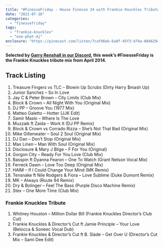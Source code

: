 ```yaml
---
title: "#FinesseFriday - House Finesse 24 with Frankie Knuckles Tribute"
date: "2021-07-16"
categories: 
  - "finessefriday"
tags: 
  - "frankie-knuckles"
  - "one-phat-dj"
enclosure: "https://pinecast.com/listen/7cafd6eb-6a8f-45f3-b74a-084629496d07.mp3 173048491 audio/mpeg "
---
```


**Selected by [Garry Renshall in our Discord](https://discord.com/channels/823799531723816991/823799531723816996/864568982798336021), this week’s #FinesseFriday is the Frankie Knuckles tribute mix from April 2014.**

## Track Listing

1. Treasure Fingers vs TLC – Blowin Up Scrubs (Dirty Harry $mash Up)
2. Junior Sanchez – So In Love
3. Jay C & Peter Brown – City Limits (Club Mix)
4. Block & Crown – All Night With You (Original Mix)
5. DJ PP – Groove You (1977 Mix)
6. Matteo Galetto – Hotter (JJK Edit)
7. Samir Maslo – Where Is The Love
8. Muzzaik ft Zaida – Work It (DJ PP Remix)
9. Block & Crown vs Corrado Rizza – She’s Not That Bad (Original Mix)
10. Mike Gillenwater – Soul 2 Soul (Original Mix)
11. DJ Dan – Don’t Stop (Original Mix)
12. Max Linen – Man With Soul (Original Mix)
13. Disclosure & Mary J Blige – F For You (Original)
14. Gorgon City – Ready For You Love (Club Mix)
15. Basspin ft Dyanna Fearon – One To Watch (Grant Nelson Vocal Mix)
16. Ferreck Dawn – Love Too Deep (Original Mix)
17. HAIM – If I Could Change Your Mind (MK Remix)
18. Tensnake ft Nile Rodgers & Fiora – Love Sublime (Duke Dumont Remix)
19. MK – Always (Route 94 Remix)
20. Dry & Bolinger – Feel The Bass (Purple Disco Machine Remix)
21. Stex – One More Time (Club Mix)

### Frankie Knuckles Tribute

1. Whitney Houston – Million Dollar Bill (Frankie Knuckles Director’s Club Cut)
2. Frankie Knuckles & Director’s Cut ft Jamie Principle – Your Love (Belocca & Soneec Vocal Dub)
3. Frankie Knuckles & Director’s Cut ft B. Slade – Get Over U (Director’s Cut Mix – Sami Dee Edit)
